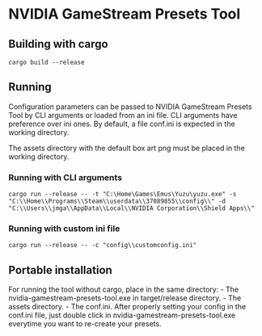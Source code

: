 # NVIDIA GameStream Presets Tool

## Building with cargo

```
cargo build --release
```

## Running
Configuration parameters can be passed to NVIDIA GameStream Presets Tool by CLI arguments or loaded from an ini file. CLI arguments have preference over ini ones. By default, a file conf.ini is expected in the working directory.

The assets directory with the default box art png must be placed in the working directory.
### Running with CLI arguments

```
cargo run --release -- -t "C:\Home\Games\Emus\Yuzu\yuzu.exe" -s "C:\\Home\\Programs\\Steam\\userdata\\37089855\\config\\" -d "C:\\Users\\jmga\\AppData\\Local\\NVIDIA Corporation\\Shield Apps\\"
```

### Running with custom ini file

```
cargo run --release -- -c "config\\customconfig.ini"
```

## Portable installation
For running the tool without cargo, place in the same directory:
    - The nvidia-gamestream-presets-tool.exe in target/release directory.
    - The assets directory.
    - The conf.ini.
After properly setting your config in the conf.ini file, just double click in nvidia-gamestream-presets-tool.exe everytime you want to re-create your presets.